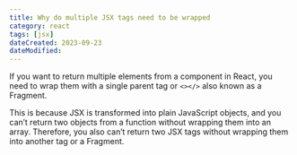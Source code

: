 ```yaml
---
title: Why do multiple JSX tags need to be wrapped
category: react
tags: [jsx]
dateCreated: 2023-09-23
dateModified:
---
```


If you want to return multiple elements from a component in React, you need to wrap them with a single parent tag
or `<></>` also known as a Fragment.

This is because JSX is transformed into plain JavaScript objects, and you can’t return two objects from a function
without wrapping them into an array. Therefore, you also can’t return two JSX tags without wrapping them into
another tag or a Fragment.
